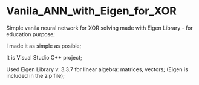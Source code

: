 # Vanila_ANN_with_Eigen_for_XOR
Simple vanila neural network for XOR solving made with Eigen Library - for education purpose;

I made it as simple as posible;

It is Visual Studio C++ project;

Used Eigen Library v. 3.3.7 for linear algebra: matrices, vectors;
(Eigen is included in the zip file);
